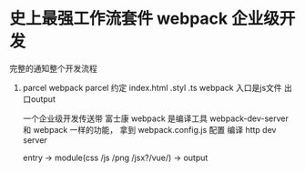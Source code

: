 # 史上最强工作流套件  webpack  企业级开发
完整的通知整个开发流程
1. parcel webpack
    parcel 约定   index.html  .styl .ts
    webpack 入口是js文件  出口output

    一个企业级开发传送带
    富士康
     webpack 是编译工具
     webpack-dev-server  和 webpack 一样的功能， 拿到
     webpack.config.js 配置 编译 http dev server


    entry -> module(css /js /png /jsx?/vue/) -> output
    